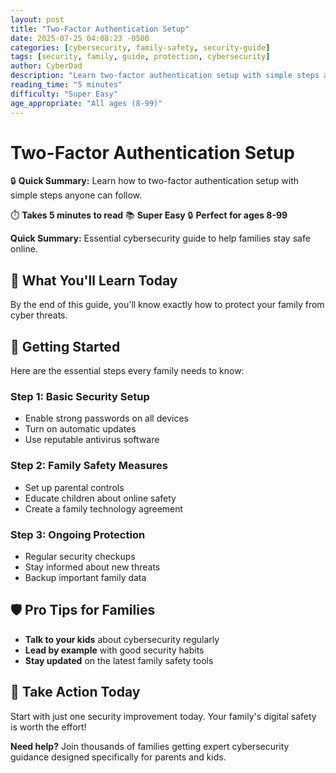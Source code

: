 ```yaml
---
layout: post
title: "Two-Factor Authentication Setup"
date: 2025-07-25 04:08:23 -0500
categories: [cybersecurity, family-safety, security-guide]
tags: [security, family, guide, protection, cybersecurity]
author: CyberDad
description: "Learn two-factor authentication setup with simple steps anyone can follow."
reading_time: "5 minutes"
difficulty: "Super Easy"
age_appropriate: "All ages (8-99)"
---
```


# Two-Factor Authentication Setup

🔒 **Quick Summary:** Learn how to two-factor authentication setup with simple steps anyone can follow.

⏱️ **Takes 5 minutes to read** 📚 **Super Easy** 🔒 **Perfect for ages 8-99**

**Quick Summary:** Essential cybersecurity guide to help families stay safe online.

## 🎯 What You'll Learn Today

By the end of this guide, you'll know exactly how to protect your family from cyber threats.

## 🚀 Getting Started

Here are the essential steps every family needs to know:

### Step 1: Basic Security Setup
- Enable strong passwords on all devices
- Turn on automatic updates
- Use reputable antivirus software

### Step 2: Family Safety Measures  
- Set up parental controls
- Educate children about online safety
- Create a family technology agreement

### Step 3: Ongoing Protection
- Regular security checkups
- Stay informed about new threats
- Backup important family data

## 🛡️ Pro Tips for Families

- **Talk to your kids** about cybersecurity regularly
- **Lead by example** with good security habits  
- **Stay updated** on the latest family safety tools

## 🎯 Take Action Today

Start with just one security improvement today. Your family's digital safety is worth the effort!

**Need help?** Join thousands of families getting expert cybersecurity guidance designed specifically for parents and kids.